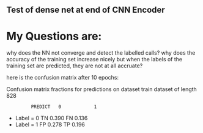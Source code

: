 ##  Test of dense net at end of CNN Encoder

# My Questions are:

why does the NN not converge and detect the labelled calls?
why does the accuracy of the training set increase nicely but
     when the labels of the training set are predicted, they are not at all accruate?
      
here is the confusion matrix after 10 epochs:

Confusion matrix fractions for predictions on dataset train dataset of length 828


             PREDICT   0            1
  *   Label = 0      TN 0.390    FN 0.136
  *   Label = 1      FP 0.278    TP 0.196

      

